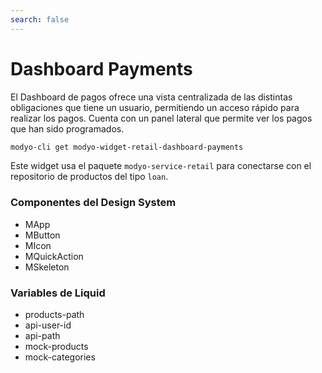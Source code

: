 ```yaml
---
search: false
---
```

# Dashboard Payments

El Dashboard de pagos ofrece una vista centralizada de las distintas obligaciones que tiene un usuario, permitiendo un acceso rápido para realizar los pagos. Cuenta con un panel lateral que permite ver los pagos que han sido programados. 

```bash
modyo-cli get modyo-widget-retail-dashboard-payments
```

Este widget usa el paquete `modyo-service-retail` para conectarse con el repositorio de productos del tipo `loan`.

### Componentes del Design System
- MApp
- MButton
- MIcon
- MQuickAction
- MSkeleton

### Variables de Liquid
- products-path
- api-user-id
- api-path
- mock-products
- mock-categories
